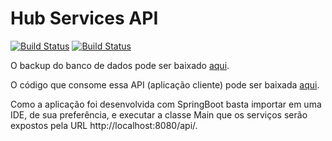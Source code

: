 # Hub Services API

[![Build Status](https://travis-ci.org/leandrocgsi/hub_services_api.svg?branch=master)](https://travis-ci.org/leandrocgsi/hub_services_api)
[![Build Status](https://circleci.com/gh/leandrocgsi/hub_services_api.svg?&style=shield)](https://circleci.com/gh/leandrocgsi/hub_services_api/)

O backup do banco de dados pode ser baixado [aqui](https://raw.githubusercontent.com/leandrocgsi/hub_services_api/master/BackupBancoDeDados.sql).

O código que consome essa API (aplicação cliente) pode ser baixada [aqui](https://github.com/leandrocgsi/hub_services_client).

Como a aplicação foi desenvolvida com SpringBoot basta importar em uma IDE, de sua preferência, e executar a classe Main que os serviços serão expostos pela URL http://localhost:8080/api/.

